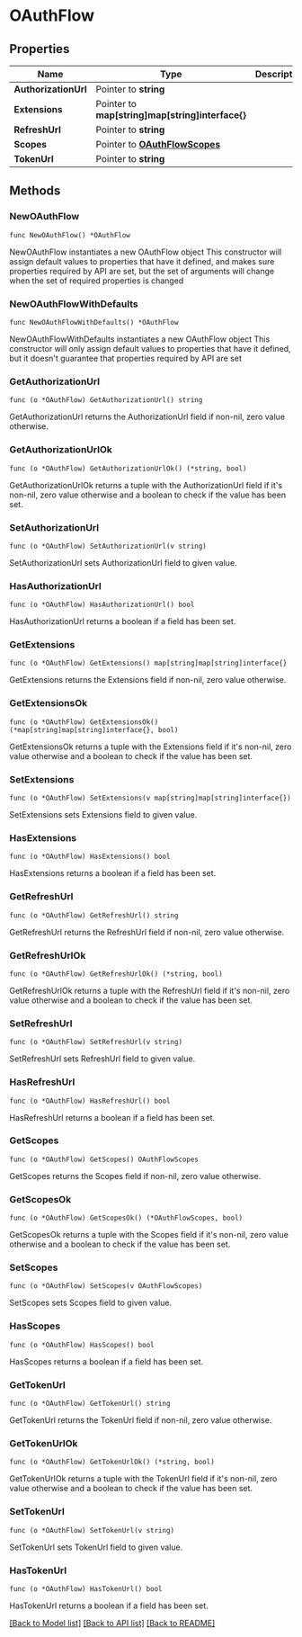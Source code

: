# OAuthFlow

## Properties

Name | Type | Description | Notes
------------ | ------------- | ------------- | -------------
**AuthorizationUrl** | Pointer to **string** |  | [optional] 
**Extensions** | Pointer to **map[string]map[string]interface{}** |  | [optional] 
**RefreshUrl** | Pointer to **string** |  | [optional] 
**Scopes** | Pointer to [**OAuthFlowScopes**](OAuthFlowScopes.md) |  | [optional] 
**TokenUrl** | Pointer to **string** |  | [optional] 

## Methods

### NewOAuthFlow

`func NewOAuthFlow() *OAuthFlow`

NewOAuthFlow instantiates a new OAuthFlow object
This constructor will assign default values to properties that have it defined,
and makes sure properties required by API are set, but the set of arguments
will change when the set of required properties is changed

### NewOAuthFlowWithDefaults

`func NewOAuthFlowWithDefaults() *OAuthFlow`

NewOAuthFlowWithDefaults instantiates a new OAuthFlow object
This constructor will only assign default values to properties that have it defined,
but it doesn't guarantee that properties required by API are set

### GetAuthorizationUrl

`func (o *OAuthFlow) GetAuthorizationUrl() string`

GetAuthorizationUrl returns the AuthorizationUrl field if non-nil, zero value otherwise.

### GetAuthorizationUrlOk

`func (o *OAuthFlow) GetAuthorizationUrlOk() (*string, bool)`

GetAuthorizationUrlOk returns a tuple with the AuthorizationUrl field if it's non-nil, zero value otherwise
and a boolean to check if the value has been set.

### SetAuthorizationUrl

`func (o *OAuthFlow) SetAuthorizationUrl(v string)`

SetAuthorizationUrl sets AuthorizationUrl field to given value.

### HasAuthorizationUrl

`func (o *OAuthFlow) HasAuthorizationUrl() bool`

HasAuthorizationUrl returns a boolean if a field has been set.

### GetExtensions

`func (o *OAuthFlow) GetExtensions() map[string]map[string]interface{}`

GetExtensions returns the Extensions field if non-nil, zero value otherwise.

### GetExtensionsOk

`func (o *OAuthFlow) GetExtensionsOk() (*map[string]map[string]interface{}, bool)`

GetExtensionsOk returns a tuple with the Extensions field if it's non-nil, zero value otherwise
and a boolean to check if the value has been set.

### SetExtensions

`func (o *OAuthFlow) SetExtensions(v map[string]map[string]interface{})`

SetExtensions sets Extensions field to given value.

### HasExtensions

`func (o *OAuthFlow) HasExtensions() bool`

HasExtensions returns a boolean if a field has been set.

### GetRefreshUrl

`func (o *OAuthFlow) GetRefreshUrl() string`

GetRefreshUrl returns the RefreshUrl field if non-nil, zero value otherwise.

### GetRefreshUrlOk

`func (o *OAuthFlow) GetRefreshUrlOk() (*string, bool)`

GetRefreshUrlOk returns a tuple with the RefreshUrl field if it's non-nil, zero value otherwise
and a boolean to check if the value has been set.

### SetRefreshUrl

`func (o *OAuthFlow) SetRefreshUrl(v string)`

SetRefreshUrl sets RefreshUrl field to given value.

### HasRefreshUrl

`func (o *OAuthFlow) HasRefreshUrl() bool`

HasRefreshUrl returns a boolean if a field has been set.

### GetScopes

`func (o *OAuthFlow) GetScopes() OAuthFlowScopes`

GetScopes returns the Scopes field if non-nil, zero value otherwise.

### GetScopesOk

`func (o *OAuthFlow) GetScopesOk() (*OAuthFlowScopes, bool)`

GetScopesOk returns a tuple with the Scopes field if it's non-nil, zero value otherwise
and a boolean to check if the value has been set.

### SetScopes

`func (o *OAuthFlow) SetScopes(v OAuthFlowScopes)`

SetScopes sets Scopes field to given value.

### HasScopes

`func (o *OAuthFlow) HasScopes() bool`

HasScopes returns a boolean if a field has been set.

### GetTokenUrl

`func (o *OAuthFlow) GetTokenUrl() string`

GetTokenUrl returns the TokenUrl field if non-nil, zero value otherwise.

### GetTokenUrlOk

`func (o *OAuthFlow) GetTokenUrlOk() (*string, bool)`

GetTokenUrlOk returns a tuple with the TokenUrl field if it's non-nil, zero value otherwise
and a boolean to check if the value has been set.

### SetTokenUrl

`func (o *OAuthFlow) SetTokenUrl(v string)`

SetTokenUrl sets TokenUrl field to given value.

### HasTokenUrl

`func (o *OAuthFlow) HasTokenUrl() bool`

HasTokenUrl returns a boolean if a field has been set.


[[Back to Model list]](../README.md#documentation-for-models) [[Back to API list]](../README.md#documentation-for-api-endpoints) [[Back to README]](../README.md)


